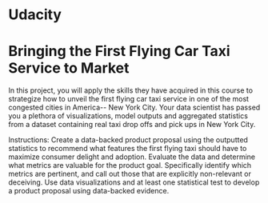 # Udacity
# Bringing the First Flying Car Taxi Service to Market

In this project, you will apply the skills they have acquired in this course to strategize how to unveil the first flying car taxi service in one of the most congested cities in America-- New York City. Your data scientist has passed you a plethora of visualizations, model outputs and aggregated statistics from a dataset containing real taxi drop offs and pick ups in New York City. 

Instructions: Create a data-backed product proposal using the outputted statistics to recommend what features the first flying taxi should have to maximize consumer delight and adoption. Evaluate the data and determine what metrics are valuable for the product goal. Specifically identify which metrics are pertinent, and call out those that are explicitly non-relevant or deceiving. Use data visualizations and at least one statistical test to develop a product proposal using data-backed evidence. 



